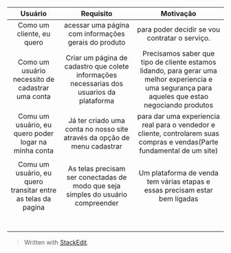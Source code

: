 | Usuário      | Requisito | Motivação     |
| :----:        |    :----:   |          :----: |
| Como um cliente, eu quero      | acessar uma página<br>com informações gerais do produto       | para poder decidir se vou contratar o serviço.   |
|       Como um usuário necessito de cadastrar uma conta       | Criar um página de cadastro que colete informações necessarias dos usuarios da plataforma | Precisamos saber que tipo de cliente estamos lidando, para gerar uma melhor experiencia e uma segurança para aqueles que estao negociando produtos |
| Comu um usuário, eu quero poder logar na minha conta | Já ter criado uma conta no nosso site através da opção de menu cadastrar | para dar uma experiencia real para o vendedor e cliente, controlarem suas compras e vendas(Parte fundamental de um site) |
|  |  |  |
| Comu um usuário, eu quero transitar entre as telas da pagina | As telas precisam ser conectadas de modo que seja simples do usuário compreender | Um plataforma de venda tem várias etapas e essas precisam estar bem ligadas |
|  |  |  |
|  |  |  |
|  |  |  |
|  |  |  |
|  |  |  |
|  |  |  |
|  |  |  |

> Written with [StackEdit](https://stackedit.io/).
